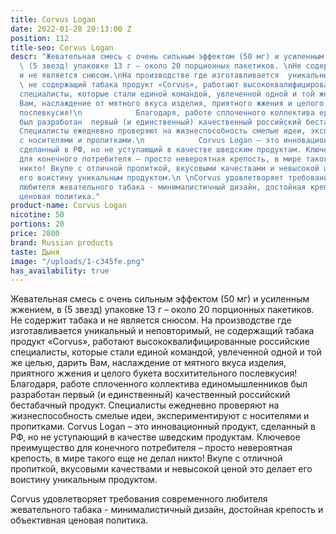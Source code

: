 ```yaml
---
title: Corvus Logan
date: 2022-01-28 20:13:00 Z
position: 112
title-seo: Corvus Logan
descr: "Жевательная смесь с очень сильным эффектом (50 мг) и усиленным жжением, в
  \ (5 звезд) упаковке 13 г – около 20 порционных пакетиков. \nНе содержит табака
  и не является снюсом.\nНа производстве где изготавливается  уникальный и неповторимый,
  \ не содержащий табака продукт «Corvus», работают высококвалифицированные российские
  специалисты, которые стали единой командой, увлеченной одной и той же целью, дарить
  Вам, наслаждение от мятного вкуса изделия, приятного жжения и целого букета восхитительного
  послевкусия!\n            Благодаря, работе сплоченного коллектива единомышленников
  был разработан  первый (и единственный) качественный российский бестабачный продукт.
  Специалисты ежедневно проверяют на жизнеспособность смелые идеи, экспериментируют
  с носителями и пропитками.\n            Corvus Logan – это инновационный продукт,
  сделанный в РФ, но не уступающий в качестве шведским продуктам. Ключевое преимущество
  для конечного потребителя – просто невероятная крепость, в мире такого еще не делал
  никто! Вкупе с отличной пропиткой, вкусовыми качествами и невысокой ценой это делает
  его воистину уникальным продуктом.\n \nCorvus удовлетворяет требования современного
  любителя жевательного табака - минималистичный дизайн, достойная крепость и объективная
  ценовая политика."
product-name: Corvus Logan
nicotine: 50
portions: 20
price: 2800
brand: Russian products
taste: Дыня
image: "/uploads/1-c345fe.png"
has_availability: true
---
```


Жевательная смесь с очень сильным эффектом (50 мг) и усиленным жжением, в  (5 звезд) упаковке 13 г – около 20 порционных пакетиков. 
Не содержит табака и не является снюсом.
На производстве где изготавливается  уникальный и неповторимый,  не содержащий табака продукт «Corvus», работают высококвалифицированные российские специалисты, которые стали единой командой, увлеченной одной и той же целью, дарить Вам, наслаждение от мятного вкуса изделия, приятного жжения и целого букета восхитительного послевкусия!
            Благодаря, работе сплоченного коллектива единомышленников был разработан  первый (и единственный) качественный российский бестабачный продукт. Специалисты ежедневно проверяют на жизнеспособность смелые идеи, экспериментируют с носителями и пропитками.
            Corvus Logan – это инновационный продукт, сделанный в РФ, но не уступающий в качестве шведским продуктам. Ключевое преимущество для конечного потребителя – просто невероятная крепость, в мире такого еще не делал никто! Вкупе с отличной пропиткой, вкусовыми качествами и невысокой ценой это делает его воистину уникальным продуктом.
 
Corvus удовлетворяет требования современного любителя жевательного табака - минималистичный дизайн, достойная крепость и объективная ценовая политика.